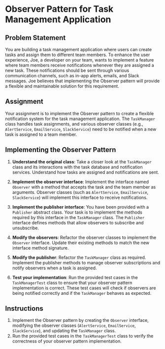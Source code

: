 # Observer Pattern for Task Management Application

## Problem Statement

You are building a task management application where users can create tasks and assign them to different team members.
To enhance the user experience, Joe, a developer on your team, wants to implement a feature where team members receive
notifications whenever they are assigned a new task. These notifications should be sent through various communication
channels, such as in-app alerts, emails, and Slack messages. Joe believes that implementing the Observer pattern will
provide a flexible and maintainable solution for this requirement.

## Assignment

Your assignment is to implement the Observer pattern to create a flexible notification system for the task management
application. The `TaskManager` class handles task assignments, and various observer classes (e.g., `AlertService`,
`EmailService`, `SlackService`) need to be notified when a new task is assigned to a team member.

## Implementing the Observer Pattern

1. **Understand the original class**: Take a closer look at the `TaskManager` class and its interactions with the task
   database and notification services. Understand how tasks are assigned and notifications are sent.

2. **Implement the observer interface**: Implement the interface named `Observer` with a method that accepts the task
   and the team member as arguments. Observer classes (such as `AlertService`, `EmailService`, `SlackService`) will
   implement this interface to receive notifications.

3. **Implement the publisher interface**: You have been provided with a `Publisher` abstract class. Your task is to
   implement the methods required by this interface in the `TaskManager` class. The `Publisher` interface defines
   methods that allow observers to subscribe and unsubscribe.

4. **Modify the observers**: Refactor the observer classes to implement the `Observer` interface. Update their existing
   methods to match the new interface method signature.

5. **Modify the publisher**: Refactor the `TaskManager` class as required. Implement the publisher methods to manage
   observer subscriptions and notify observers when a task is assigned.

6. **Test your implementation**: Run the provided test cases in the `TaskManagerTest` class to ensure that your observer
   pattern implementation is correct. These test cases will check if observers are being notified correctly and if the
   `TaskManager` behaves as expected.

## Instructions

1. Implement the Observer pattern by creating the `Observer` interface, modifying the observer classes (`AlertService`,
   `EmailService`, `SlackService`), and updating the `TaskManager` class.
2. Run the provided test cases in the `TaskManagerTest` class to verify the correctness of your observer pattern
   implementation.